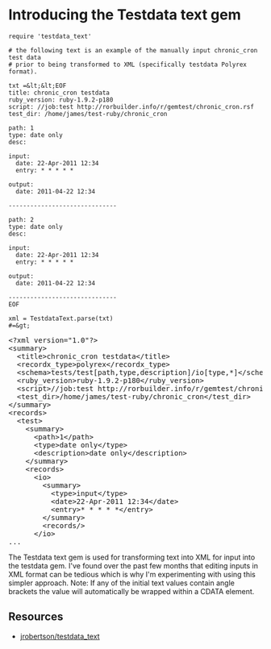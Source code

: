 # Introducing the Testdata text gem

    require 'testdata_text'

    # the following text is an example of the manually input chronic_cron test data
    # prior to being transformed to XML (specifically testdata Polyrex format).
     
    txt =&lt;&lt;EOF
    title: chronic_cron testdata
    ruby_version: ruby-1.9.2-p180
    script: //job:test http://rorbuilder.info/r/gemtest/chronic_cron.rsf
    test_dir: /home/james/test-ruby/chronic_cron

    path: 1
    type: date only
    desc:

    input:
      date: 22-Apr-2011 12:34
      entry: * * * * *

    output:
      date: 2011-04-22 12:34

    ------------------------------

    path: 2
    type: date only
    desc:

    input:
      date: 22-Apr-2011 12:34
      entry: * * * * *

    output:
      date: 2011-04-22 12:34

    ------------------------------
    EOF

    xml = TestdataText.parse(txt)
    #=&gt;

<pre>
&lt;?xml version=&quot;1.0&quot;?&gt;  
&lt;summary&gt;
  &lt;title&gt;chronic_cron testdata&lt;/title&gt;
  &lt;recordx_type&gt;polyrex&lt;/recordx_type&gt;
  &lt;schema&gt;tests/test[path,type,description]/io[type,*]&lt;/schema&gt;
  &lt;ruby_version&gt;ruby-1.9.2-p180&lt;/ruby_version&gt;
  &lt;script&gt;//job:test http://rorbuilder.info/r/gemtest/chronic_cron.rsf&lt;/script&gt;
  &lt;test_dir&gt;/home/james/test-ruby/chronic_cron&lt;/test_dir&gt;
&lt;/summary&gt;
&lt;records&gt;
  &lt;test&gt;
    &lt;summary&gt;
      &lt;path&gt;1&lt;/path&gt;   
      &lt;type&gt;date only&lt;/type&gt;
      &lt;description&gt;date only&lt;/description&gt;
    &lt;/summary&gt;
    &lt;records&gt;
      &lt;io&gt;
        &lt;summary&gt;
          &lt;type&gt;input&lt;/type&gt;
          &lt;date&gt;22-Apr-2011 12:34&lt;/date&gt;
          &lt;entry&gt;* * * * *&lt;/entry&gt;
        &lt;/summary&gt;
        &lt;records/&gt;
      &lt;/io&gt;
... </pre>

The Testdata text gem is used for transforming text into XML for input into the testdata gem. I've found over the past few months that editing inputs in XML format can be tedious which is why I'm experimenting with using this simpler approach.
Note: If any of the initial text values contain angle brackets the value will automatically be wrapped within a CDATA element.

## Resources

* [jrobertson/testdata_text](https://github.com/jrobertson/testdata_text)

